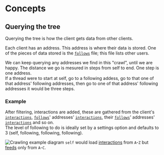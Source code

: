 # Concepts
## Querying the tree
Querying the tree is how the client gets data from other clients.

Each client has an address. This address is where their data is stored. One of the pieces of data stored is the [`follows`](follows.md) file; this file lists other users.

We can keep querying any addresses we find in this "crawl", until we are happy. The distance we go is mesured in steps from self to end. One step is one address.  
If a thread were to start at self, go to a following addess, go to that one of that address' following addresses, then go to one of that address' following addresses it would be three steps.

### Example
After filtering, interactions are added, these are gathered from the client's [`interactions`](interactions.md), [`follows`](follows.md)' addresses' [`interactions`](interactions.md), their [`follows`](follows.md)' addresses' [`interactions`](interactions.md) and so on.  
The level of following to do is ideally set by a settings option and defaults to 3 (self, following, following, following).  

![Crawling example diagram](https://lh3.googleusercontent.com/pw/ACtC-3dIRO7vqORVtKok-LkgbemfzOLcYzOsLAp7x-7MfkyLan-vTMZ7b-2vFjOfnoEnMk1xDZ7EbVw6sW-VVCgPy9qaUkAaqx0fRe4tSJYmEQYx1sbkbsT-M20quRBw9hO-e2CQu_7u44UnJudXr9qXB91Diw=w1480-h436-no?authuser=0)
`self` would load [interactions](interactions.md) from `A`-`Z` but [feeds](feeds.md) only from `A`-`C`.
<!--stackedit_data:
eyJoaXN0b3J5IjpbMTU2MjM4NjgzMiw5NTM5MzU1MTldfQ==
-->